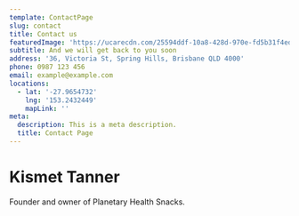 ```yaml
---
template: ContactPage
slug: contact
title: Contact us
featuredImage: 'https://ucarecdn.com/25594ddf-10a8-428d-970e-fd5b31f4ed6a/'
subtitle: And we will get back to you soon
address: '36, Victoria St, Spring Hills, Brisbane QLD 4000'
phone: 0987 123 456
email: example@example.com
locations:
  - lat: '-27.9654732'
    lng: '153.2432449'
    mapLink: ''
meta:
  description: This is a meta description.
  title: Contact Page
---
```


# Kismet Tanner

Founder and owner of Planetary Health Snacks.
